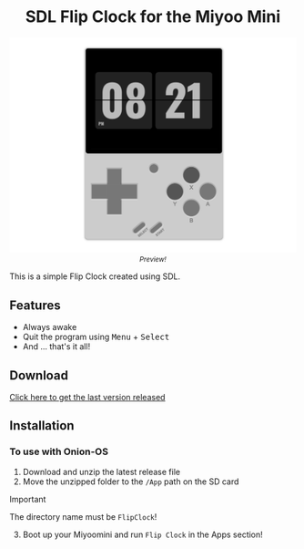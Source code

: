 <h1 align="center">SDL Flip Clock for the Miyoo Mini</h1>

<div align="center">
<label>
<img src=".github/docs/preview.png" alt="FlipClock Application running on the MiyooMini"/>
<small><i>Preview!</i></small>
</label>
</div>

This is a simple Flip Clock created using SDL.

## Features

- Always awake
- Quit the program using <kbd>Menu</kbd> + <kbd>Select</kbd>
- And ... that's it all!

## Download

[Click here to get the last version released](https://github.com/JaeSeoKim/sdl-flip-clock/releases)

## Installation

### To use with Onion-OS

1. Download and unzip the latest release file
2. Move the unzipped folder to the `/App` path on the SD card
> [!IMPORTANT]  
> The directory name must be `FlipClock`!
3. Boot up your Miyoomini and run `Flip Clock` in the Apps section!
